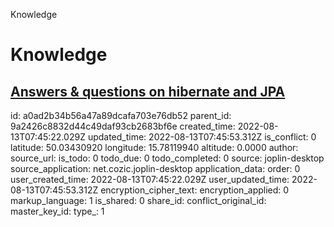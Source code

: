 Knowledge

# Knowledge

## [**Answers & questions on hibernate and JPA**](https://www.jpa-buddy.com/blog/spring-data-jpa-interview-questions-and-answers/)

id: a0ad2b34b56a47a89dcafa703e76db52
parent_id: 9a2426c8832d44c49daf93cb2683bf6e
created_time: 2022-08-13T07:45:22.029Z
updated_time: 2022-08-13T07:45:53.312Z
is_conflict: 0
latitude: 50.03430920
longitude: 15.78119940
altitude: 0.0000
author: 
source_url: 
is_todo: 0
todo_due: 0
todo_completed: 0
source: joplin-desktop
source_application: net.cozic.joplin-desktop
application_data: 
order: 0
user_created_time: 2022-08-13T07:45:22.029Z
user_updated_time: 2022-08-13T07:45:53.312Z
encryption_cipher_text: 
encryption_applied: 0
markup_language: 1
is_shared: 0
share_id: 
conflict_original_id: 
master_key_id: 
type_: 1